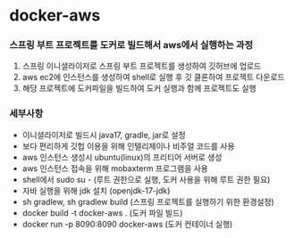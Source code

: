 # docker-aws
### 스프링 부트 프로젝트를 도커로 빌드해서 aws에서 실행하는 과정
1. 스프링 이니셜라이저로 스프링 부트 프로젝트를 생성하여 깃허브에 업로드
2. aws ec2에 인스턴스를 생성하여 shell로 실행 후 깃 클론하여 프로젝트 다운로드
3. 해당 프로젝트에 도커파일을 빌드하여 도커 실행과 함께 프로젝트도 실행

### 세부사항
- 이니셜라이저로 빌드시 java17, gradle, jar로 설정
- 보다 편리하게 깃헙 이용을 위해 인텔리제이나 비주얼 코드를 사용
- aws 인스턴스 생성시 ubuntu(linux)의 프리티어 서버로 생성
- aws 인스턴스 접속을 위해 mobaxterm 프로그램을 사용
- shell에서 sudo su - (루트 권한으로 실행, 도커 사용을 위해 루트 권한 필요)
- 자바 실행을 위해 jdk 설치 (openjdk-17-jdk)
- sh gradlew, sh gradlew build (스프링 프로젝트를 실행하기 위한 환경설정)
- docker build -t docker-aws . (도커 파일 빌드)
- docker run -p 8090:8090 docker-aws (도커 컨테이너 실행)
